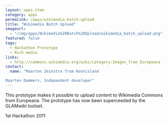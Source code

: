```yaml
---
layout: apps-item
category: apps
permalink: /apps/wikimedia-batch-upload
title: "Wikimedia Batch Upload"
imageurl:
  - "/img/apps/Wikimedia%20Batch%20Upload/wikimedia_batch_upload.png"
featured: false
tags:
  - Hackathon Prototype
  - Rich media
links:
  - http://commons.wikimedia.org/wiki/Category:Images_from_Europeana
contact: 
  name: "Maarten Zeinstra from Kennisland 

Maarten Dammers, Independent developer"
---
```


This prototype makes it possible to upload content to Wikimedia Commons from Europeana. The prototype has now been superceeded by the GLAMwiki toolset.

1st Hackathon 2011
